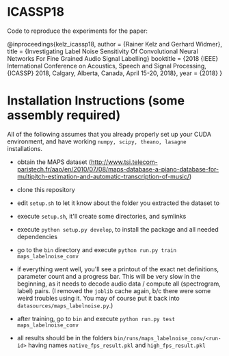 # ICASSP18

Code to reproduce the experiments for the paper:

@inproceedings{kelz_icassp18,
  author    = {Rainer Kelz and Gerhard Widmer},
  title     = {Investigating Label Noise Sensitivity Of Convolutional Neural Networks For Fine Grained Audio Signal Labelling}
  booktitle = {2018 {IEEE} International Conference on Acoustics, Speech and Signal
               Processing, {ICASSP} 2018, Calgary, Alberta, Canada, April 15-20, 2018},
  year      = {2018}
}

# Installation Instructions (some assembly required)
All of the following assumes that you already properly set up your CUDA environment, and have working `numpy, scipy, theano, lasagne` installations.

- obtain the MAPS dataset (http://www.tsi.telecom-paristech.fr/aao/en/2010/07/08/maps-database-a-piano-database-for-multipitch-estimation-and-automatic-transcription-of-music/)

- clone this repository
- edit `setup.sh` to let it know about the folder you extracted the dataset to
- execute `setup.sh`, it'll create some directories, and symlinks
- execute `python setup.py develop`, to install the package and all needed dependencies
- go to the `bin` directory and execute `python run.py train maps_labelnoise_conv`

- if everything went well, you'll see a printout of the exact net definitions, parameter count and a progress bar. This will be very slow in the beginning, as it needs to decode audio data / compute all (spectrogram, label) pairs. (I removed the `joblib` cache again, b/c there were some weird troubles using it. You may of course put it back into `datasources/maps_labelnoise.py`.)

- after training, go to `bin` and execute `python run.py test maps_labelnoise_conv`
- all results should be in the folders `bin/runs/maps_labelnoise_conv/<run-id>` having names `native_fps_result.pkl` and `high_fps_result.pkl`